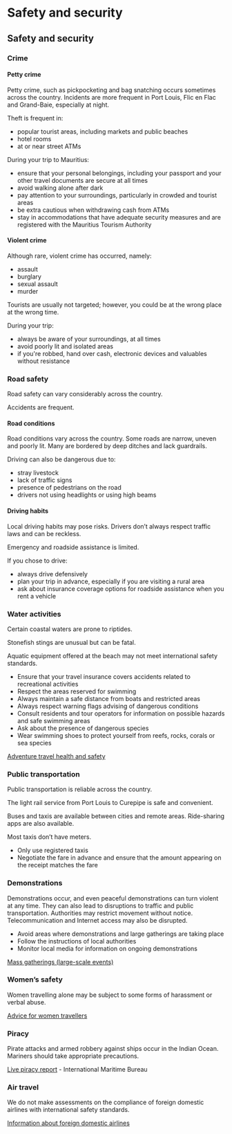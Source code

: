# Safety and security

## Safety and security

### Crime

#### Petty crime

Petty crime, such as pickpocketing and bag snatching occurs sometimes across the country. Incidents are more frequent in Port Louis, Flic en Flac and Grand-Baie, especially at night.

Theft is frequent in:

* popular tourist areas, including markets and public beaches
* hotel rooms
* at or near street ATMs

During your trip to Mauritius:

* ensure that your personal belongings, including your passport and your other travel documents are secure at all times
* avoid walking alone after dark
* pay attention to your surroundings, particularly in crowded and tourist areas
* be extra cautious when withdrawing cash from ATMs
* stay in accommodations that have adequate security measures and are registered with the Mauritius Tourism Authority

#### Violent crime

Although rare, violent crime has occurred, namely:

* assault
* burglary
* sexual assault
* murder

Tourists are usually not targeted; however, you could be at the wrong place at the wrong time.

During your trip:

* always be aware of your surroundings, at all times
* avoid poorly lit and isolated areas
* if you're robbed, hand over cash, electronic devices and valuables without resistance

### Road safety

Road safety can vary considerably across the country.

Accidents are frequent.

#### Road conditions

Road conditions vary across the country. Some roads are narrow, uneven and poorly lit. Many are bordered by deep ditches and lack guardrails.

Driving can also be dangerous due to:

* stray livestock
* lack of traffic signs
* presence of pedestrians on the road
* drivers not using headlights or using high beams

#### Driving habits

Local driving habits may pose risks. Drivers don’t always respect traffic laws and can be reckless.

Emergency and roadside assistance is limited.

If you chose to drive:

* always drive defensively
* plan your trip in advance, especially if you are visiting a rural area
* ask about insurance coverage options for roadside assistance when you rent a vehicle

### Water activities

Certain coastal waters are prone to riptides.

Stonefish stings are unusual but can be fatal.

Aquatic equipment offered at the beach may not meet international safety standards.

* Ensure that your travel insurance covers accidents related to recreational activities
* Respect the areas reserved for swimming
* Always maintain a safe distance from boats and restricted areas
* Always respect warning flags advising of dangerous conditions
* Consult residents and tour operators for information on possible hazards and safe swimming areas
* Ask about the presence of dangerous species
* Wear swimming shoes to protect yourself from reefs, rocks, corals or sea species

[Adventure travel health and safety](https://travel.gc.ca/travelling/health-safety/adventure-travellers)

### Public transportation

Public transportation is reliable across the country.

The light rail service from Port Louis to Curepipe is safe and convenient.

Buses and taxis are available between cities and remote areas. Ride-sharing apps are also available.

Most taxis don’t have meters.

* Only use registered taxis
* Negotiate the fare in advance and ensure that the amount appearing on the receipt matches the fare

### Demonstrations

Demonstrations occur, and even peaceful demonstrations can turn violent at any time. They can also lead to disruptions to traffic and public transportation. Authorities may restrict movement without notice. Telecommunication and Internet access may also be disrupted.

* Avoid areas where demonstrations and large gatherings are taking place
* Follow the instructions of local authorities
* Monitor local media for information on ongoing demonstrations

[Mass gatherings (large-scale events)](https://travel.gc.ca/travelling/health-safety/mass-gatherings)

### Women’s safety

Women travelling alone may be subject to some forms of harassment or verbal abuse.

[Advice for women travellers](https://travel.gc.ca/travelling/health-safety/advice-for-women-travellers "Advice for women travellers")

### Piracy

Pirate attacks and armed robbery against ships occur in the Indian Ocean. Mariners should take appropriate precautions.

[Live piracy report](https://icc-ccs.org/index.php/piracy-reporting-centre) - International Maritime Bureau

### Air travel

We do not make assessments on the compliance of foreign domestic airlines with international safety standards.

[Information about foreign domestic airlines](https://travel.gc.ca/air/in-flight-safety#other)